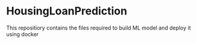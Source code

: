 # HousingLoanPrediction
This repositiory contains the files required to build  ML model and deploy it using docker
